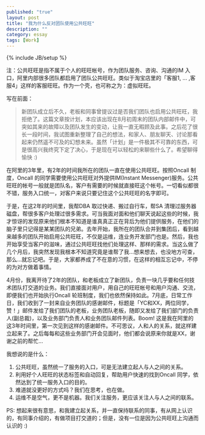```yaml
---
published: "true"
layout: post
title: "我为什么反对团队使用公共旺旺"
description: ""
category: essay
tags: [Work]
---
```

{% include JB/setup %}

注：公共旺旺是指不属于个人的旺旺帐号，作为团队服务、咨询、沟通的IM 入口，阿里内部很多团队都启用了团队公共旺旺。类似于淘宝店里的「客服1, … ,客服4」这样的客服旺旺。作为一个壳，也可称之为：虚拟旺旺。

写在前面：
> 新团队成立后不久，老板和同事曾提议过是否我们团队也启用公共旺旺，我拒绝了。这篇文章按计划，本应该出现在8月初周末的团队内部邮件中，可突如其来的故障以及团队发生的变动，让我一直无暇顾及此事。之后花了很长一段时间，我试图重新整理了自己的想法，和家人、朋友聊天、讨论那看起来仍然遥不可及的幻想未来。虽然「计划」是一件极其不可靠的东西，可是很高兴我终究下定了决心，于是现在可以轻松的来聊些什么了。希望聊得愉快 :)

在阿里的3年里，有2年的时间我所在的团队一直在使用公共旺旺。按照Oncall 制度，Oncall 的同学需要使用公共旺旺对外提供IM(Instant Messenger)服务。公共旺旺的帐号一般就是团队名，客户有需要的时候就直接旺这个帐号。一切看似都很不错，服务入口统一，对客户来说只要记住这个公共旺旺的名字即可。

于是，在这2年的时间里，我帮DBA 取过快递、搬过自行车，帮SA 清理过服务器磁盘，帮很多客户处理过很多需求。可当我面对面和他们聊天说起这些的时候，我才惊讶的发现原来他们根本不知道是谁真真正正在背后为他们提供服务，在他们的脑子里只记得是某某团队的兄弟。去年开始，我所在的团队合并到集团后，看到越来越多的团队开始启用公共旺旺，不仅是运维，连业务开发部门也是。然后，我也开始享受当客户的滋味，通过公共旺旺找他们处理这样、那样的需求。当这么做了几个月后，我突然发现我根本不知道究竟是谁帮了我…想来想去，也没地方可查，那么…就忘记吧。于是，大家都养成了不在意的习惯，在这样的相互忘记中，不停的为对方做着事情。

4月份，我离开待了2年的团队，和老板成立了新团队，负责一块几乎要和任何技术团队打交道的业务。我们直接面对用户，用自己的旺旺帐号和用户沟通、交流，即便我们也开始执行Oncall 轮班制度，我们也依然保持如此。7月底，日常工作日，我们收到了一封来自业务团队的感谢邮件，标题是「YC和XX，两位同学，赞！」邮件发给了我们团队的老板，业务团队老板，随即又发给了我们部门的负责人(副总裁)，以及业务部门负责人和业务团队邮件列表。Boom! 这是我在阿里的这3年时间里，第一次见到这样的感谢邮件。不可思议，人和人的关系，就这样建立起来了。之后每每和这些业务部门开会见面时，他们都会说原来你就是XX，谢谢之前的帮忙…

我想说的是什么：

1. 公共旺旺，虽然统一了服务的入口，可是无法建立起人与人之间的关系。
2. 利用好个人旺旺的状态标签和自动回复，帮助用户快速的找到Oncall 同学，依然达到了统一服务入口的目的。
3. 难道就没更好的方式吗？我们在思考，也在做。
4. 运维不是空气，更不是机器。我们关注服务，更应该关注人与人之间的联系。

PS: 想起来很有意思，和我建立起关系，并一直保持联系的同事，有从网上认识的，有同事介绍的，有做项目打交道的；但是，没有一位是因为公共旺旺上沟通而认识的 :)
